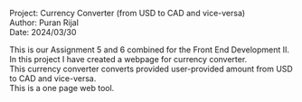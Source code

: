 Project: Currency Converter (from USD to CAD and vice-versa) <br>
Author: Puran Rijal <br>
Date: 2024/03/30 <br>

This is our Assignment 5 and 6 combined for the Front End Development II. <br>
In this project I have created a webpage for currency converter. <br>
This currency converter converts provided user-provided amount from USD to CAD and vice-versa. <br>
This is a one page web tool.
